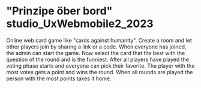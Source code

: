 # "Prinzipe öber bord" studio_UxWebmobile2_2023
Online web card game like "cards against humanity". Create a room and let other players join by sharing a link or a code. When everyone has joined, the admin can start the game. Now select the card that fits best with the question of the round and is the funniest. After all players have played the voting phase starts and everyone can pick their favorite. The player with the most votes gets a point and wins the round. When all rounds are played the person with the most points takes it home. 
